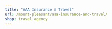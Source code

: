 ```yaml
---
title: "AAA Insurance & Travel"
url: /mount-pleasant/aaa-insurance-and-travel/
shop: travel agency
---
```

